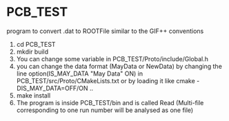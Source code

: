 # PCB_TEST
program to convert .dat to ROOTFile similar to the GIF++ conventions

1) cd PCB_TEST
2) mkdir build
3) You can change some variable in PCB_TEST/Proto/include/Global.h
4) you can change the data format (MayData or NewData) by changing the line option(IS_MAY_DATA "May Data" ON) in PCB_TEST/src/Proto/CMakeLists.txt or by loading it like cmake -DIS_MAY_DATA=OFF/ON .. 
5) make install
6) The program is inside PCB_TEST/bin and is called Read (Multi-file corresponding to one run number will be analysed as one file)
